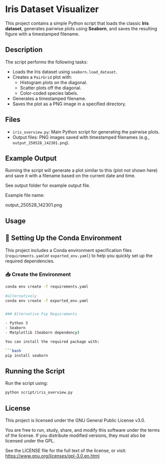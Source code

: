 # Iris Dataset Visualizer

This project contains a simple Python script that loads the classic **Iris dataset**, generates pairwise plots using **Seaborn**, and saves the resulting figure with a timestamped filename.

## Description

The script performs the following tasks:

- Loads the Iris dataset using `seaborn.load_dataset`.
- Creates a `PairGrid` plot with:
  - Histogram plots on the diagonal.
  - Scatter plots off the diagonal.
  - Color-coded species labels.
- Generates a timestamped filename.
- Saves the plot as a PNG image in a specified directory.

## Files

- `iris_overview.py`: Main Python script for generating the pairwise plots.
- Output files: PNG images saved with timestamped filenames (e.g., `output_250528_142301.png`).

## Example Output

Running the script will generate a plot similar to this (plot not shown here) and save it with a filename based on the current date and time.

See output folder for example output file.

Example file name: 

output_250528_142301.png


## Usage

## 🔧 Setting Up the Conda Environment

This project includes a Conda environment specification files (`requirements.yaml`or `exported_env.yaml`) to help you quickly set up the required dependencies.

### 📥 Create the Environment

```bash
conda env create -f requirements.yaml
   
#alternatively
conda env create -f exported_env.yaml


### Alternative Pip Requirements

- Python 3
- Seaborn
- Matplotlib (Seaborn dependency)

You can install the required package with:

```bash
pip install seaborn
```
## Running the Script
Run the script using:

```bash
python script/iris_overview.py
  ```
## License
This project is licensed under the GNU General Public License v3.0.

You are free to run, study, share, and modify this software under the terms of the license. If you distribute modified versions, they must also be licensed under the GPL.

See the LICENSE file for the full text of the license, or visit:
https://www.gnu.org/licenses/gpl-3.0.en.html
